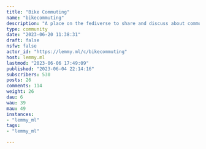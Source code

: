 ```yaml
---
title: "Bike Commuting" 
name: "bikecommuting"
description: "A place on the fediverse to share and discuss about commuting by bicycle"
type: community
date: "2023-06-20 11:38:31"
draft: false
nsfw: false
actor_id: "https://lemmy.ml/c/bikecommuting"
host: lemmy.ml
lastmod: "2023-06-06 17:49:09"
published: "2023-06-04 22:14:16"
subscribers: 530
posts: 26
comments: 114
weight: 26
dau: 6
wau: 39
mau: 49
instances:
- "lemmy_ml"
tags: 
- "lemmy_ml"

---
```

